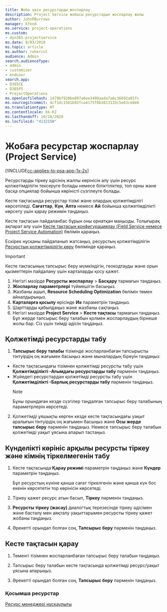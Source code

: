 ```yaml
---
title: Жоба үшін ресурстарды жоспарлау
description: Project Service жобасы ресурстарын жоспарлау жолы
author: JohnPBurrows
manager: kfend
ms.service: project-operations
ms.custom:
- dyn365-projectservice
ms.date: 8/03/2018
ms.topic: article
ms.author: ruhercul
audience: Admin
search.audienceType:
- admin
- customizer
- enduser
search.app:
- D365CE
- D365PS
- ProjectOperations
ms.openlocfilehash: 1479bf920be897a6ee3498aada7a6c36692a01fc
ms.sourcegitcommit: 4cf1dc1561b92fca4175f0b3813133c5e63ce8e6
ms.translationtype: HT
ms.contentlocale: kk-KZ
ms.lasthandoff: 10/28/2020
ms.locfileid: "4132150"
---
```

# <a name="schedule-resources-for-a-project-project-service"></a>Жобаға ресурстар жоспарлау (Project Service)

[!INCLUDE[cc-applies-to-psa-app-1x-2x](../includes/cc-applies-to-psa-app-1x-2x.md)]

Ресурстарды тіркеу әдісінің жалпы көрінісін алу үшін ресурс қолжетімділігін тексеруге болады немесе біліктіліктер, топ орны және басқа опциялар бойынша көріністі сүзгілеуге болады.  
  
Кесте тақтасында ресурстар тізімі және олардың қолжетімділігі көрсетіледі. **Сағаттар**, **Күн**, **Апта** немесе **Ай** бойынша қолжетімділікті көрсету үшін қарау режимін таңдаңыз.  
  
Кесте тақтасын пайдаланбас бұрын оны орнатқан маңызды. Толығырақ ақпарат алу үшін [Кесте тақтасын конфигурациялау (Field Service немесе Project Service Automation)](https://docs.microsoft.com/dynamics365/field-service/configure-schedule-board) бөлімін қараңыз.
  
Ескірек нұсқаны пайдаланып жатсаңыз, ресурстың қолжетімділігін [Ресурстың қолжетімділігін көру](../psa/view-resource-availability.md) бөлімінде қараңыз.  

> [!IMPORTANT]
>  Кесте тақтасының тапсырыс беру мүмкіндігін, геокодтауды және орын қызметтерін пайдалану үшін карталарды қосу қажет.  
> 
> 1. Негізгі мәзірде **Ресурсты жоспарлау** > **Басқару** тармағын таңдаңыз.  
> 2. **Жоспарлау параметрлері** түймешігін басыңыз.  
> 3. Жазбаны ашып, **Resource Scheduling Optimization** бөлімін төмен айналдырыңыз.  
> 4. **Карталарға қосылу** өрісінде **Иә** параметрін таңдаңыз.  
> 5. Шарттарды қабылдаңыз және жазбаны сақтаңыз.  
> 6. Негізгі мәзірде **Project Service** > **Кесте тақтасы** тармағын таңдаңыз. Бұл жерде тапсырыс беру талабын қолмен жоспарлаудың бірнеше жолы бар. Сіз үшін тиімді әдісін таңдаңыз.
  
## <a name="find-available-resources"></a>Қолжетімді ресурстарды табу

1.  **Тапсырыс беру талабы** тізімінде жоспарланбаған тапсырысты тінтуірдің оң жағымен басыңыз және мыналардың біреуін таңдаңыз:  
  
- Кесте тақтасындағы тізімнен қолжетімді ресурсты табу үшін **Қолжетімділікті -Ағымдағы ресурстарды табу** пәрменін таңдаңыз.  
- Жүйедегі ресурстардан қолжетімді ресурсты табу үшін **Қолжетімділікті -Барлық ресурстарды табу** пәрменін таңдаңыз.  
   > [!NOTE]
   >  Бұны орындаған кезде сүзгілер таңдалған тапсырыс беру талабының параметрлерін көрсетеді.  
  
2. Қолжетімді ұяшықты көрген кезде кесте тақтасындағы уақыт аралығын тінтуірдің оң жағымен басыңыз және **Осы жерде тапсырыс беру** пәрменін таңдаңыз. Немесе тапсырыс беру талабын қолжетімді уақыт ұясына апарып тастаңыз.  
  

## <a name="book-a-resource-using-the-daily-view-and-find-whos-under-booked"></a>Күнделікті көрініс арқылы ресурсты тіркеу және кімнің тіркелмегенін табу
  
1.  Кесте тақтасында **Қарау режимі** параметрін таңдаңыз және **Күндер** параметрін таңдаңыз.  
  
    Бұл ресурстың күніне қанша сағат тіркелгенін және қанша күн бос екенін көрсететін тор көрінісін көрсетеді.  
  
2.  Тіркеу қажет ресурс атын басып, **Тіркеу** пәрменін таңдаңыз.  
  
3.  **Ресурсты тіркеу (жасау)** диалогтық терезесінде тіркеу әдісімен және басталу мен аяқталу уақыттарымен ресурсты тіркеу қажет жобаны таңдаңыз.  
  
4.  Әрекетті орындап болған соң, **Тапсырыс беру** пәрменін таңдаңыз.  
  
## <a name="view-to-the-schedule-board"></a>Кесте тақтасын қарау
  
1.  Төменгі тізімнен жоспарланбаған тапсырыс беру талабын таңдаңыз.  
  
2.  Тапсырыс беру талабын кесте тақтасында қолжетімді ресурс/уақыт ұясына апарыңыз.  
  
3.  Әрекетті орындап болған соң, **Тапсырыс беру** пәрменін таңдаңыз.  
  
### <a name="additional-resources"></a>Қосымша ресурстар  
 [Ресурс менеджері нұсқаулығы](../psa/resource-manager-guide.md)
